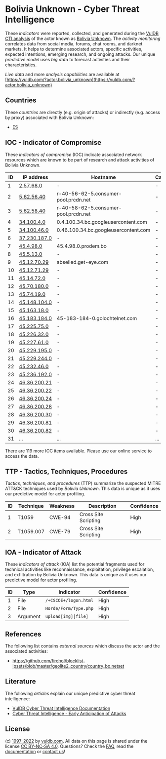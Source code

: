 # Bolivia Unknown - Cyber Threat Intelligence

These _indicators_ were reported, collected, and generated during the [VulDB CTI analysis](https://vuldb.com/?kb.cti) of the actor known as [Bolivia Unknown](https://vuldb.com/?actor.bolivia_unknown). The _activity monitoring_ correlates data from social media, forums, chat rooms, and darknet markets. It helps to determine associated actors, specific activities, expected intentions, emerging research, and ongoing attacks. Our unique _predictive model_ uses _big data_ to forecast activities and their characteristics.

_Live data_ and more _analysis capabilities_ are available at [https://vuldb.com/?actor.bolivia_unknown](https://vuldb.com/?actor.bolivia_unknown)

## Countries

These _countries_ are directly (e.g. origin of attacks) or indirectly (e.g. access by proxy) associated with Bolivia Unknown:

* [ES](https://vuldb.com/?country.es)

## IOC - Indicator of Compromise

These _indicators of compromise_ (IOC) indicate associated network resources which are known to be part of research and attack activities of Bolivia Unknown.

ID | IP address | Hostname | Campaign | Confidence
-- | ---------- | -------- | -------- | ----------
1 | [2.57.68.0](https://vuldb.com/?ip.2.57.68.0) | - | - | High
2 | [5.62.56.40](https://vuldb.com/?ip.5.62.56.40) | r-40-56-62-5.consumer-pool.prcdn.net | - | High
3 | [5.62.58.40](https://vuldb.com/?ip.5.62.58.40) | r-40-58-62-5.consumer-pool.prcdn.net | - | High
4 | [34.100.4.0](https://vuldb.com/?ip.34.100.4.0) | 0.4.100.34.bc.googleusercontent.com | - | Medium
5 | [34.100.46.0](https://vuldb.com/?ip.34.100.46.0) | 0.46.100.34.bc.googleusercontent.com | - | Medium
6 | [37.230.187.0](https://vuldb.com/?ip.37.230.187.0) | - | - | High
7 | [45.4.98.0](https://vuldb.com/?ip.45.4.98.0) | 45.4.98.0.prodem.bo | - | High
8 | [45.5.13.0](https://vuldb.com/?ip.45.5.13.0) | - | - | High
9 | [45.12.70.29](https://vuldb.com/?ip.45.12.70.29) | abseiled.get-eye.com | - | High
10 | [45.12.71.29](https://vuldb.com/?ip.45.12.71.29) | - | - | High
11 | [45.14.72.0](https://vuldb.com/?ip.45.14.72.0) | - | - | High
12 | [45.70.180.0](https://vuldb.com/?ip.45.70.180.0) | - | - | High
13 | [45.74.19.0](https://vuldb.com/?ip.45.74.19.0) | - | - | High
14 | [45.148.104.0](https://vuldb.com/?ip.45.148.104.0) | - | - | High
15 | [45.163.18.0](https://vuldb.com/?ip.45.163.18.0) | - | - | High
16 | [45.183.184.0](https://vuldb.com/?ip.45.183.184.0) | 45-183-184-0.golochtelnet.com | - | High
17 | [45.225.75.0](https://vuldb.com/?ip.45.225.75.0) | - | - | High
18 | [45.226.32.0](https://vuldb.com/?ip.45.226.32.0) | - | - | High
19 | [45.227.61.0](https://vuldb.com/?ip.45.227.61.0) | - | - | High
20 | [45.229.195.0](https://vuldb.com/?ip.45.229.195.0) | - | - | High
21 | [45.229.244.0](https://vuldb.com/?ip.45.229.244.0) | - | - | High
22 | [45.232.46.0](https://vuldb.com/?ip.45.232.46.0) | - | - | High
23 | [45.236.192.0](https://vuldb.com/?ip.45.236.192.0) | - | - | High
24 | [46.36.200.21](https://vuldb.com/?ip.46.36.200.21) | - | - | High
25 | [46.36.200.22](https://vuldb.com/?ip.46.36.200.22) | - | - | High
26 | [46.36.200.24](https://vuldb.com/?ip.46.36.200.24) | - | - | High
27 | [46.36.200.28](https://vuldb.com/?ip.46.36.200.28) | - | - | High
28 | [46.36.200.30](https://vuldb.com/?ip.46.36.200.30) | - | - | High
29 | [46.36.200.81](https://vuldb.com/?ip.46.36.200.81) | - | - | High
30 | [46.36.200.82](https://vuldb.com/?ip.46.36.200.82) | - | - | High
31 | ... | ... | ... | ...

There are 119 more IOC items available. Please use our online service to access the data.

## TTP - Tactics, Techniques, Procedures

_Tactics, techniques, and procedures_ (TTP) summarize the suspected MITRE ATT&CK techniques used by _Bolivia Unknown_. This data is unique as it uses our predictive model for actor profiling.

ID | Technique | Weakness | Description | Confidence
-- | --------- | -------- | ----------- | ----------
1 | T1059 | CWE-94 | Cross Site Scripting | High
2 | T1059.007 | CWE-79 | Cross Site Scripting | High

## IOA - Indicator of Attack

These _indicators of attack_ (IOA) list the potential fragments used for technical activities like reconnaissance, exploitation, privilege escalation, and exfiltration by Bolivia Unknown. This data is unique as it uses our predictive model for actor profiling.

ID | Type | Indicator | Confidence
-- | ---- | --------- | ----------
1 | File | `/+CSCOE+/logon.html` | High
2 | File | `Horde/Form/Type.php` | High
3 | Argument | `upload[img][file]` | High

## References

The following list contains _external sources_ which discuss the actor and the associated activities:

* https://github.com/firehol/blocklist-ipsets/blob/master/geolite2_country/country_bo.netset

## Literature

The following _articles_ explain our unique predictive cyber threat intelligence:

* [VulDB Cyber Threat Intelligence Documentation](https://vuldb.com/?kb.cti)
* [Cyber Threat Intelligence - Early Anticipation of Attacks](https://www.scip.ch/en/?labs.20201022)

## License

(c) [1997-2022](https://vuldb.com/?kb.changelog) by [vuldb.com](https://vuldb.com/?kb.about). All data on this page is shared under the license [CC BY-NC-SA 4.0](https://creativecommons.org/licenses/by-nc-sa/4.0/). Questions? Check the [FAQ](https://vuldb.com/?kb.faq), read the [documentation](https://vuldb.com/?kb) or [contact us](https://vuldb.com/?contact)!
